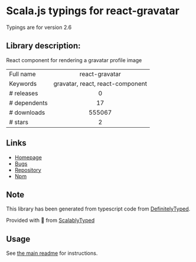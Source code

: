 
# Scala.js typings for react-gravatar

Typings are for version 2.6

## Library description:
React component for rendering a gravatar profile image

|                    |                 |
| ------------------ | :-------------: |
| Full name          | react-gravatar |
| Keywords           | gravatar, react, react-component |
| # releases         | 0 |
| # dependents       | 17 |
| # downloads        | 555067 |
| # stars            | 2 |

## Links
- [Homepage](https://github.com/KyleAMathews/react-gravatar)
- [Bugs](https://github.com/KyleAMathews/react-gravatar/issues)
- [Repository](https://github.com/KyleAMathews/react-gravatar)
- [Npm](https://www.npmjs.com/package/react-gravatar)
    


## Note
This library has been generated from typescript code from [DefinitelyTyped](https://definitelytyped.org).

Provided with :purple_heart: from [ScalablyTyped](https://github.com/oyvindberg/ScalablyTyped)

## Usage
See [the main readme](../../readme.md) for instructions.


